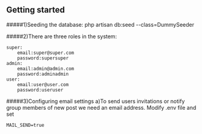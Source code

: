  
## Getting started

#####1)Seeding the database: 
    php artisan db:seed --class=DummySeeder


#####2)There are three roles in the system: 

    super:
        email:super@super.com
        password:supersuper
    admin:
        email:admin@admin.com
        password:adminadmin
    user:
        email:user@user.com
        password:useruser
    
#####3)Configuring email settings
a)To send users invitations or notify group members of new post we need an email address. Modify .env file and set

    MAIL_SEND=true
    
 
    
